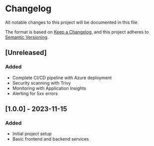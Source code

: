 # Changelog

All notable changes to this project will be documented in this file.

The format is based on [Keep a Changelog](https://keepachangelog.com/en/1.0.0/),
and this project adheres to [Semantic Versioning](https://semver.org/spec/v2.0.0.html).

## [Unreleased]

### Added
- Complete CI/CD pipeline with Azure deployment
- Security scanning with Trivy
- Monitoring with Application Insights
- Alerting for 5xx errors

## [1.0.0] - 2023-11-15
### Added
- Initial project setup
- Basic frontend and backend services